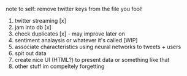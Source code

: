 note to self: remove twitter keys from the file you fool!

1. twitter streaming [x]
2. jam into db [x]
3. check duplicates [x] - may improve later on
4. sentiment analaysis or whatever it's called [WIP]
5. associate characteristics using neural networks to tweets + users
6. spit out data
7. create nice UI (HTML?) to present data or something like that
8. other stuff im compeltely forgetting
